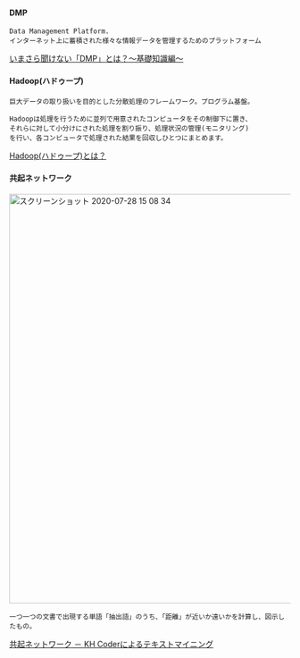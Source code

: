#### DMP
~~~
Data Management Platform.
インターネット上に蓄積された様々な情報データを管理するためのプラットフォーム
~~~
[いまさら聞けない「DMP」とは？～基礎知識編～](https://www.innovation.co.jp/urumo/dmp/ "いまさら聞けない「DMP」とは？～基礎知識編～")

#### Hadoop(ハドゥープ)
~~~
巨大データの取り扱いを目的とした分散処理のフレームワーク。プログラム基盤。

Hadoopは処理を行うために並列で用意されたコンピュータをその制御下に置き、
それらに対して小分けにされた処理を割り振り、処理状況の管理(モニタリング)
を行い、各コンピュータで処理された結果を回収しひとつにまとめます。
~~~
[Hadoop(ハドゥープ)とは？](https://www.gixo.jp/blog/12430/ "Hadoop(ハドゥープ)とは？")

#### 共起ネットワーク
<img width="733" alt="スクリーンショット 2020-07-28 15 08 34" src="https://user-images.githubusercontent.com/28005895/88625709-43647780-d0e4-11ea-9ba7-6c2ef48da4da.png" width=30%>

~~~
一つ一つの文書で出現する単語「抽出語」のうち、「距離」が近いか遠いかを計算し、図示したもの。
~~~
[共起ネットワーク － KH Coderによるテキストマイニング](https://toukeier.hatenablog.com/entry/2019/08/19/203408 "共起ネットワーク － KH Coderによるテキストマイニング")
